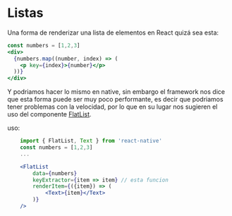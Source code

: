 # Listas

Una forma de renderizar una lista de elementos en React quizá sea esta:

```jsx
const numbers = [1,2,3]
<div>
  {numbers.map((number, index) => (
    <p key={index}>{number}</p>
  ))}
</div>
```

Y podriamos hacer lo mismo en native, sin embargo el framework nos dice que esta forma puede ser muy poco performante, es decir que podriamos tener problemas con la velocidad, por lo que en su lugar nos sugieren el uso del componente [FlatList](https://reactnative.dev/docs/flatlist).

uso:

```jsx
    import { FlatList, Text } from 'react-native'
    const numbers = [1,2,3]
    ...

    <FlatList
        data={numbers}
        keyExtractor={item => item} // esta funcion
        renderItem={({item}) => (
            <Text>{item}</Text>
        )}
    />
```
